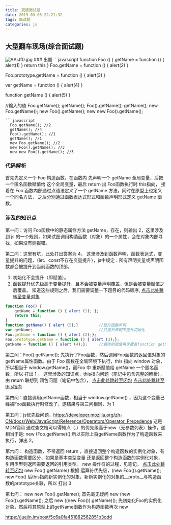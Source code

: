 ```yaml
---
title: 究极面试题
date: 2019-03-05 22:21:32
tags: 面试题
categories: js
---
```

## 大型翻车现场(综合面试题)
<img src="https://s2.ax1x.com/2019/03/14/AAiotI.jpg" alt="AAiJf0.jpg" border="0" class="full-image" />
<!--more-->
### 出题
```javascript
  function Foo () {
    getName = function () { alert(1) }
    return this
  }
  Foo.getName = function () { alert(2) }
  
  Foo.prototype.getName = function () { alert(3) }

  var getName = function () { alert(4) }

  function getName () { alert(5) }

//输入的值
  Foo.getName();
  getName();
  Foo().getName();
  getName();
  new Foo.getName();
  new Foo().getName();
  new new Foo().getName();
```
```javascript
  Foo.getName(); //2
  getName(); //4
  Foo().getName(); //1
  getName(); //1
  new Foo.getName(); //2
  new Foo().getName(); //3
  new new Foo().getName(); //3
```
### 代码解析

首先先定义一个 Foo 构造函数，在函数内 先声明一个 getName 全局变量，后把一个匿名函数赋值给 这个全局变量，最后 return 出 Foo函数执行时 this指向，
接着在 Foo 函数内部通过点语法定义了一个 getName 方法，同时在原型上也定义一个同名方法，
之后分别通过函数表达式形式和函数声明形式定义 getName 函数。

### 涉及的知识点

第一问：访问 Foo函数中的静态属性方法 getName，存在，则输出 2，这里涉及到 js 的一个规则，如果试图调用构造函数（对象）的一个属性，会在对象内部寻找，如果没有则报错。

第二问：这里有坑，此处打出答案为 4， 这里涉及到函数声明，函数表达式，变量提升的问题，（let、const不存在变量提升），js中规定：所有声明变量或声明函数都会被提升到当前函数的顶部，
1. 初始化不会提升（即赋值）。
2. 函数提升优先级高于变量提升，且不会被变量声明覆盖，但是会被变量赋值之后覆盖。
知道这些规则之后，我们需要调整一下题目的代码顺序,
<a href="https://zjzswqzyy.github.io/2019/02/12/%E5%8F%98%E9%87%8F%E5%AF%B9%E8%B1%A1/" target="_self">点击此处跳转至变量对象</a>
```javascript
function Foo() {    
    getName = function () { alert (1); };   
    return this;
}
function getName() { alert (5);}         //提升函数声明 
var getName;                             //只提升声明不提升初始化
Foo.getName = function () { alert (2);};
Foo.prototype.getName = function () { alert (3);};
getName = function () { alert (4);};     //最终的赋值再次覆盖function getName声明
```

第三问：Foo().getName(); 先执行了Foo函数，然后调用Foo函数的返回值对象的getName属性函数。由于 Foo 函数在全局环境下执行，this 指向 window 对象，所以相当于 window.getName()，而Foo 中 重新赋值给 getName 一个匿名函数，所以 打出 1 。
这里涉及的知识点，this指向问题（笔记中包含完整的解析）， 由 return 联想到 闭包问题（笔记中包含），
<a href="https://zjzswqzyy.github.io/2019/03/01/%E9%97%AD%E5%8C%85/" target="_self">点击此处跳转至闭包</a>
<a href="https://zjzswqzyy.github.io/2019/02/08/this%E6%8C%87%E5%90%91%EF%BC%88%E8%B5%84%E6%96%99%E6%80%BB%E7%BB%93%EF%BC%89/" target="_self">点击此处跳转至this指向</a>

第四问：直接调用getName函数，相当于 window.getName() ，因为这个变量已经被Foo函数执行时修改了，遂结果与第三问相同，为 1

第五问：js优先级问题，https://developer.mozilla.org/zh-CN/docs/Web/JavaScript/Reference/Operators/Operator_Precedence 这是MDN官网
通过查文档可以得知点（.）的优先级高于new（无参数列表）操作，遂相当于是:
new (Foo.getName)();所以实际上将getName函数作为了构造函数来执行，弹出 2。

第六问：
构造函数，不带返回 return ，直接返回整个构造函数的实例化对象，有构造函数需要区分，如果是基本类型变量 还是返回整个构造函数的实例化对象，引用类型则返回需要返回的引用类型。
new 操作符的过程，见笔记。
<a href="https://zjzswqzyy.github.io/2019/02/06/new%20%E8%BF%90%E7%AE%97%E7%AC%A6/" target="_self">点击此处跳转至闭包</a>
new Foo().getName() 根据 运算符优先级，(new Foo()).getName(); new Foo() 后this指向新实例化的对象，新新实例化的对象的__proto__与构造函数的prototype关联，所以 打出 3

第七问：
new new Foo().getName();
首先毫无疑问 new (new Foo()).getName(); 之后 new ((new Foo()).getName)(); 先初始化Foo的实例化对象，然后将其原型上的getName函数作为构造函数再次 new 


https://juejin.im/post/5c6a0fa451882562851b3cdd